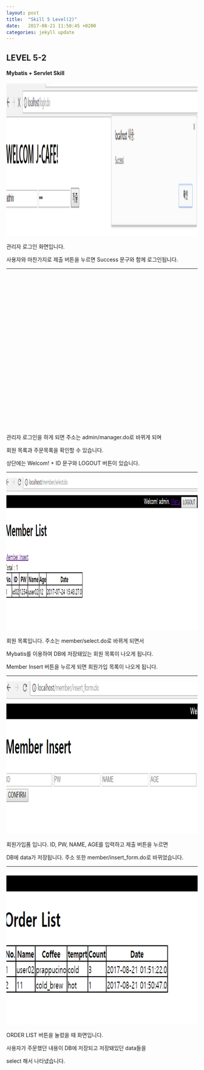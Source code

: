 ```yaml
---
layout: post
title:  "Skill 5 Level(2)"
date:   2017-08-21 11:50:45 +0200
categories: jekyll update
---
```


## LEVEL 5-2
#### Mybatis + Servlet Skill

<img src="/assets/mybatis2.jpg" style="width:800px; height:400px;">

관리자 로그인 화면입니다. 

사용자와 마찬가지로 제출 버튼을 누르면 Success 문구와 함께 로그인됩니다. 
- - -

<img src="/assets/mybatis3.jpg" style="width:00px; height:400px;">

관리자 로그인을 하게 되면 주소는 admin/manager.do로 바뀌게 되며 

회원 목록과 주문목록을 확인할 수 있습니다. 

상단에는 Welcom! + ID 문구와 LOGOUT 버튼이 있습니다.

- - -

<img src="/assets/mybatis4.jpg" style="width:600px; height:400px;">

회원 목록입니다. 주소는 member/select.do로 바뀌게 되면서 

Mybatis를 이용하여 DB에 저장돼있는 회원 목록이 나오게 됩니다.

Member Insert 버튼을 누르게 되면 회원가입 목록이 나오게 됩니다. 

- - -

<img src="/assets/mybatis5.jpg" style="width:600px; height:400px;">

회원가입폼 입니다. ID, PW, NAME, AGE를 입력하고 제출 버튼을 누르면 

DB에 data가 저장됩니다. 주소 또한 member/insert_form.do로 바뀌었습니다.

- - - 

<img src="/assets/mybatis8.jpg" style="width:600px; height:400px;">
 
ORDER LIST 버튼을 눌렀을 때 화면입니다. 

사용자가 주문했던 내용이 DB에 저장되고 저장돼있던 data들을 

select 해서 나타냈습니다.